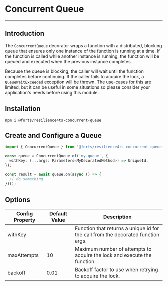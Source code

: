 # Concurrent Queue

---

## Introduction

The `ConcurrentQueue` decorator wraps a function with a distributed, blocking queue that ensures only one instance of the function is running at a time. If the function is called while another instance is running, the function will be queued and executed when the previous instance completes.

Because the queue is blocking, the caller will wait until the function completes before continuing. If the caller fails to acquire the lock, a `QueueWaitExceeded` exception will be thrown. The use-cases for this are limited, but it can be useful in some situations so please consider your application's needs before using this module.

## Installation

`npm i @forts/resilience4ts-concurrent-queue`

## Create and Configure a Queue

```typescript
import { ConcurrentQueue } from '@forts/resilience4ts-concurrent-queue';

const queue = ConcurrentQueue.of('my-queue', {
  withKey: (...args: Parameters<MyDecoratedMethod>) => UniqueId,
});

const result = await queue.on(async () => {
  // do something
})();
```

## Options

| Config Property | Default Value | Description                                                                      |
| --------------- | ------------- | -------------------------------------------------------------------------------- |
| withKey         |               | Function that returns a unique id for the call from the decorated function args. |
| maxAttempts     | 10            | Maximum number of attempts to acquire the lock and execute the function.         |
| backoff         | 0.01          | Backoff factor to use when retrying to acquire the lock.                         |
